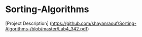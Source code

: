 # Sorting-Algorithms
[Project Description] (https://github.com/shayanraouf/Sorting-Algorithms-/blob/master/Lab4_342.pdf)

